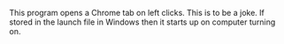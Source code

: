 This program opens a Chrome tab on left clicks. This is to be a joke. If stored in the launch file in Windows then it starts up on computer turning on.
